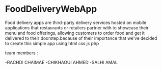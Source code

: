 # FoodDeliveryWebApp
Food delivery apps are third-party delivery services hosted on mobile applications that restaurants or retailers partner with to showcase their menu and food offerings,
allowing customers to order food and get it delivered to their doorstep.because of their importance that we've decided to create this simple app using html css js php 

team members :

-RACHDI CHAIMAE
-CHIKHAOUI AHMED
-SALHI AMAL
